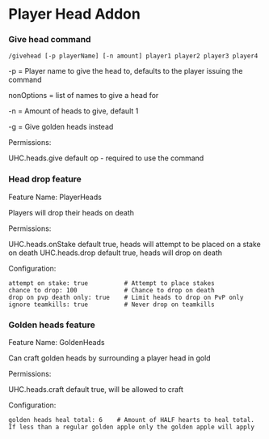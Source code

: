 Player Head Addon
=================

### Give head command

`/givehead [-p playerName] [-n amount] player1 player2 player3 player4`

-p = Player name to give the head to, defaults to the player issuing the command

nonOptions = list of names to give a head for

-n = Amount of heads to give, default 1

-g = Give golden heads instead

Permissions:

UHC.heads.give default op - required to use the command

### Head drop feature

Feature Name: PlayerHeads

Players will drop their heads on death

Permissions:

UHC.heads.onStake default true, heads will attempt to be placed on a stake on death
UHC.heads.drop default true, heads will drop on death

Configuration:

```
attempt on stake: true          # Attempt to place stakes
chance to drop: 100             # Chance to drop on death
drop on pvp death only: true    # Limit heads to drop on PvP only
ignore teamkills: true          # Never drop on teamkills
```

### Golden heads feature

Feature Name: GoldenHeads

Can craft golden heads by surrounding a player head in gold

Permissions:

UHC.heads.craft default true, will be allowed to craft

Configuration:

```
golden heads heal total: 6    # Amount of HALF hearts to heal total. If less than a regular golden apple only the golden apple will apply
```